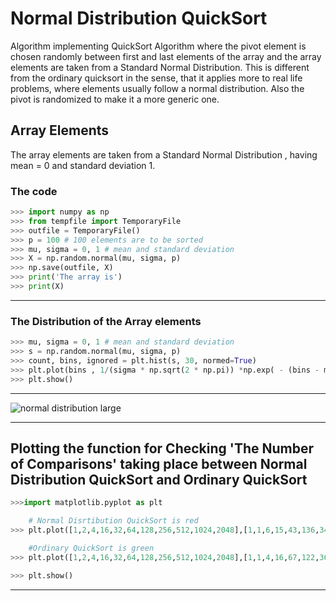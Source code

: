 # Normal Distribution QuickSort

Algorithm implementing QuickSort Algorithm where the pivot element is chosen randomly between first and last elements of the array and the array elements are taken from a Standard Normal Distribution.
This is different from the ordinary quicksort in the sense, that it applies more to real life problems, where elements usually follow a normal distribution. Also the pivot is randomized to make it a more generic one.

## Array Elements

The array elements are taken from a Standard Normal Distribution , having mean = 0 and standard deviation 1.

### The code

```python
>>> import numpy as np
>>> from tempfile import TemporaryFile
>>> outfile = TemporaryFile()
>>> p = 100 # 100 elements are to be sorted
>>> mu, sigma = 0, 1 # mean and standard deviation
>>> X = np.random.normal(mu, sigma, p)
>>> np.save(outfile, X)
>>> print('The array is')
>>> print(X)
```

------

### The Distribution of the Array elements

```python
>>> mu, sigma = 0, 1 # mean and standard deviation
>>> s = np.random.normal(mu, sigma, p)
>>> count, bins, ignored = plt.hist(s, 30, normed=True)
>>> plt.plot(bins , 1/(sigma * np.sqrt(2 * np.pi)) *np.exp( - (bins - mu)**2 / (2 * sigma**2) ),linewidth=2, color='r')
>>> plt.show()

```

------

![normal distribution large](https://www.mathsisfun.com/data/images/normal-distrubution-large.gif)

------

## Plotting the function for Checking 'The Number of Comparisons' taking place between Normal Distribution QuickSort and Ordinary QuickSort

```python
>>>import matplotlib.pyplot as plt

    # Normal Disrtibution QuickSort is red
>>> plt.plot([1,2,4,16,32,64,128,256,512,1024,2048],[1,1,6,15,43,136,340,800,2156,6821,16325],linewidth=2, color='r')

    #Ordinary QuickSort is green
>>> plt.plot([1,2,4,16,32,64,128,256,512,1024,2048],[1,1,4,16,67,122,362,949,2131,5086,12866],linewidth=2, color='g')

>>> plt.show()

```

------
